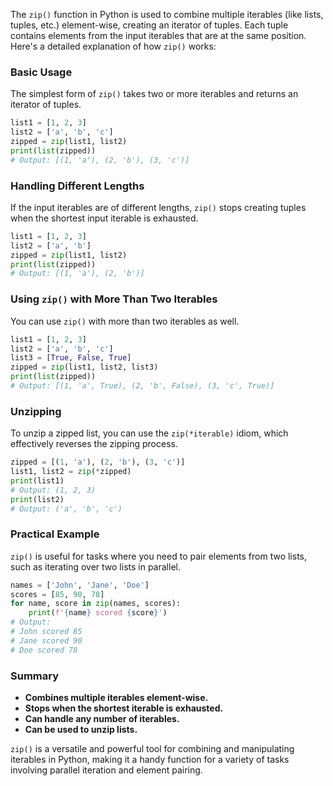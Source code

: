 The `zip()` function in Python is used to combine multiple iterables (like lists, tuples, etc.) element-wise, creating an iterator of tuples. Each tuple contains elements from the input iterables that are at the same position. Here's a detailed explanation of how `zip()` works:

### Basic Usage

The simplest form of `zip()` takes two or more iterables and returns an iterator of tuples.

```python
list1 = [1, 2, 3]
list2 = ['a', 'b', 'c']
zipped = zip(list1, list2)
print(list(zipped))
# Output: [(1, 'a'), (2, 'b'), (3, 'c')]
```

### Handling Different Lengths

If the input iterables are of different lengths, `zip()` stops creating tuples when the shortest input iterable is exhausted.

```python
list1 = [1, 2, 3]
list2 = ['a', 'b']
zipped = zip(list1, list2)
print(list(zipped))
# Output: [(1, 'a'), (2, 'b')]
```

### Using `zip()` with More Than Two Iterables

You can use `zip()` with more than two iterables as well.

```python
list1 = [1, 2, 3]
list2 = ['a', 'b', 'c']
list3 = [True, False, True]
zipped = zip(list1, list2, list3)
print(list(zipped))
# Output: [(1, 'a', True), (2, 'b', False), (3, 'c', True)]
```

### Unzipping

To unzip a zipped list, you can use the `zip(*iterable)` idiom, which effectively reverses the zipping process.

```python
zipped = [(1, 'a'), (2, 'b'), (3, 'c')]
list1, list2 = zip(*zipped)
print(list1)
# Output: (1, 2, 3)
print(list2)
# Output: ('a', 'b', 'c')
```

### Practical Example

`zip()` is useful for tasks where you need to pair elements from two lists, such as iterating over two lists in parallel.

```python
names = ['John', 'Jane', 'Doe']
scores = [85, 90, 78]
for name, score in zip(names, scores):
    print(f'{name} scored {score}')
# Output:
# John scored 85
# Jane scored 90
# Doe scored 78
```

### Summary

- **Combines multiple iterables element-wise.**
- **Stops when the shortest iterable is exhausted.**
- **Can handle any number of iterables.**
- **Can be used to unzip lists.**

`zip()` is a versatile and powerful tool for combining and manipulating iterables in Python, making it a handy function for a variety of tasks involving parallel iteration and element pairing.